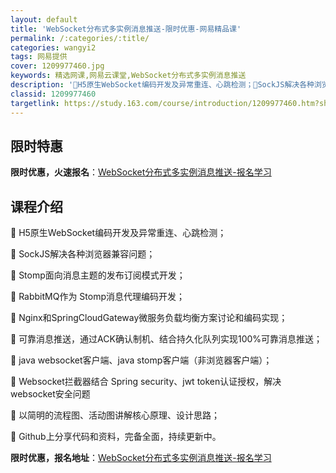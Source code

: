 ```yaml
---
layout: default
title: 'WebSocket分布式多实例消息推送-限时优惠-网易精品课'
permalink: /:categories/:title/
categories: wangyi2
tags: 网易提供
cover: 1209977460.jpg
keywords: 精选网课,网易云课堂,WebSocket分布式多实例消息推送
description: 'H5原生WebSocket编码开发及异常重连、心跳检测；SockJS解决各种浏览器兼容问题；Stomp面向消息主题'
classid: 1209977460
targetlink: https://study.163.com/course/introduction/1209977460.htm?share=1&shareId=1025206652&utm_campaign=share&utm_medium=iphoneShare&utm_source=&utm_u=1025206652
---
```


## 限时特惠

**限时优惠，火速报名**：[WebSocket分布式多实例消息推送-报名学习](https://study.163.com/course/introduction/1209977460.htm?share=1&shareId=1025206652&utm_campaign=share&utm_medium=iphoneShare&utm_source=&utm_u=1025206652)

## 课程介绍

	H5原生WebSocket编码开发及异常重连、心跳检测；

	SockJS解决各种浏览器兼容问题；

	Stomp面向消息主题的发布订阅模式开发；

	RabbitMQ作为 Stomp消息代理编码开发；

	Nginx和SpringCloudGateway微服务负载均衡方案讨论和编码实现；

	可靠消息推送，通过ACK确认制机、结合持久化队列实现100%可靠消息推送；

	java websocket客户端、java stomp客户端（非浏览器客户端）；

	Websocket拦截器结合 Spring security、jwt token认证授权，解决websocket安全问题

	以简明的流程图、活动图讲解核心原理、设计思路； 

	Github上分享代码和资料，完备全面，持续更新中。

**限时优惠，报名地址**：[WebSocket分布式多实例消息推送-报名学习](https://study.163.com/course/introduction/1209977460.htm?share=1&shareId=1025206652&utm_campaign=share&utm_medium=iphoneShare&utm_source=&utm_u=1025206652)

